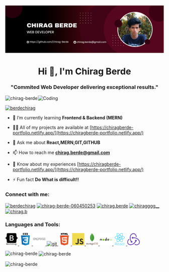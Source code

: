 ![logo](https://github.com/Chirag-Berde/Chirag-Berde/blob/main/githubProfile.png)
<h1 align="center">Hi 👋, I'm Chirag Berde</h1>
<h3 align="center">"Commited Web Developer delivering exceptional results."</h3>
<img align="right" alt="Coding" width="400" src="https://cdn.dribbble.com/users/1059583/screenshots/4171367/coding-freak.gif">

<p align="left"> <img src="https://komarev.com/ghpvc/?username=chirag-berde&label=Profile%20views&color=0e75b6&style=flat" alt="chirag-berde" /> </p>

<p align="left"> <a href="https://twitter.com/berdechirag" target="blank"><img src="https://img.shields.io/twitter/follow/berdechirag?logo=twitter&style=for-the-badge" alt="berdechirag" /></a> </p>

- 🌱 I’m currently learning **Frontend & Backend (MERN)**

- 👨‍💻 All of my projects are available at [https://chiragberde-portfolio.netlify.app/](https://chiragberde-portfolio.netlify.app/)

- 💬 Ask me about **React,MERN,GIT,GITHUB**

- 📫 How to reach me **chirag.berde@gmail.com**

- 📄 Know about my experiences [https://chiragberde-portfolio.netlify.app/](https://chiragberde-portfolio.netlify.app/)

- ⚡ Fun fact **Do What is difficult!!**

<h3 align="left">Connect with me:</h3>
<p align="left">
<a href="https://twitter.com/berdechirag" target="blank"><img align="center" src="https://raw.githubusercontent.com/rahuldkjain/github-profile-readme-generator/master/src/images/icons/Social/twitter.svg" alt="berdechirag" height="30" width="40" /></a>
<a href="https://linkedin.com/in/chirag-berde-060450253" target="blank"><img align="center" src="https://raw.githubusercontent.com/rahuldkjain/github-profile-readme-generator/master/src/images/icons/Social/linked-in-alt.svg" alt="chirag-berde-060450253" height="30" width="40" /></a>
<a href="https://fb.com/chirag.berde" target="blank"><img align="center" src="https://raw.githubusercontent.com/rahuldkjain/github-profile-readme-generator/master/src/images/icons/Social/facebook.svg" alt="chirag.berde" height="30" width="40" /></a>
<a href="https://instagram.com/chiragggg__" target="blank"><img align="center" src="https://raw.githubusercontent.com/rahuldkjain/github-profile-readme-generator/master/src/images/icons/Social/instagram.svg" alt="chiragggg__" height="30" width="40" /></a>
<a href="https://www.youtube.com/c/chirag.b" target="blank"><img align="center" src="https://raw.githubusercontent.com/rahuldkjain/github-profile-readme-generator/master/src/images/icons/Social/youtube.svg" alt="chirag.b" height="30" width="40" /></a>
</p>

<h3 align="left">Languages and Tools:</h3>
<p align="left"> <a href="https://getbootstrap.com" target="_blank" rel="noreferrer"> <img src="https://raw.githubusercontent.com/devicons/devicon/master/icons/bootstrap/bootstrap-plain-wordmark.svg" alt="bootstrap" width="40" height="40"/> </a> <a href="https://www.w3schools.com/css/" target="_blank" rel="noreferrer"> <img src="https://raw.githubusercontent.com/devicons/devicon/master/icons/css3/css3-original-wordmark.svg" alt="css3" width="40" height="40"/> </a> <a href="https://expressjs.com" target="_blank" rel="noreferrer"> <img src="https://raw.githubusercontent.com/devicons/devicon/master/icons/express/express-original-wordmark.svg" alt="express" width="40" height="40"/> </a> <a href="https://git-scm.com/" target="_blank" rel="noreferrer"> <img src="https://www.vectorlogo.zone/logos/git-scm/git-scm-icon.svg" alt="git" width="40" height="40"/> </a> <a href="https://www.w3.org/html/" target="_blank" rel="noreferrer"> <img src="https://raw.githubusercontent.com/devicons/devicon/master/icons/html5/html5-original-wordmark.svg" alt="html5" width="40" height="40"/> </a> <a href="https://developer.mozilla.org/en-US/docs/Web/JavaScript" target="_blank" rel="noreferrer"> <img src="https://raw.githubusercontent.com/devicons/devicon/master/icons/javascript/javascript-original.svg" alt="javascript" width="40" height="40"/> </a> <a href="https://www.mongodb.com/" target="_blank" rel="noreferrer"> <img src="https://raw.githubusercontent.com/devicons/devicon/master/icons/mongodb/mongodb-original-wordmark.svg" alt="mongodb" width="40" height="40"/> </a> <a href="https://nodejs.org" target="_blank" rel="noreferrer"> <img src="https://raw.githubusercontent.com/devicons/devicon/master/icons/nodejs/nodejs-original-wordmark.svg" alt="nodejs" width="40" height="40"/> </a> <a href="https://reactjs.org/" target="_blank" rel="noreferrer"> <img src="https://raw.githubusercontent.com/devicons/devicon/master/icons/react/react-original-wordmark.svg" alt="react" width="40" height="40"/> </a> <a href="https://redux.js.org" target="_blank" rel="noreferrer"> <img src="https://raw.githubusercontent.com/devicons/devicon/master/icons/redux/redux-original.svg" alt="redux" width="40" height="40"/> </a> </p>

<p><img align="left" src="https://github-readme-stats.vercel.app/api/top-langs?username=chirag-berde&show_icons=true&locale=en&layout=compact" alt="chirag-berde" /></p>

<p>&nbsp;<img align="center" src="https://github-readme-stats.vercel.app/api?username=chirag-berde&show_icons=true&locale=en" alt="chirag-berde" /></p>

<p><img align="center" src="https://github-readme-streak-stats.herokuapp.com/?user=chirag-berde&" alt="chirag-berde" /></p>
